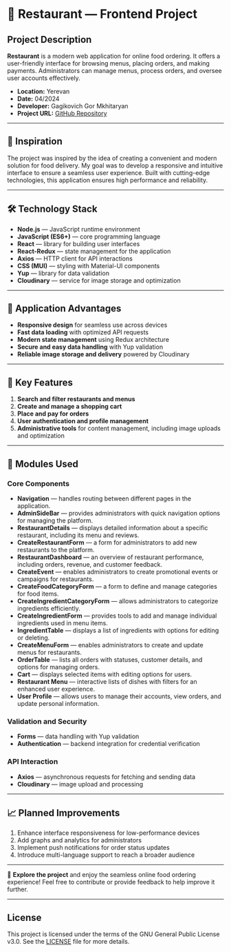 # 🍴 Restaurant — Frontend Project

## Project Description
**Restaurant** is a modern web application for online food ordering. It offers a user-friendly interface for browsing menus, placing orders, and making payments. Administrators can manage menus, process orders, and oversee user accounts effectively.

- **Location:** Yerevan  
- **Date:** 04/2024  
- **Developer:** Gagikovich Gor Mkhitaryan  
- **Project URL:** [GitHub Repository](https://github.com/mypy125/Restaurant.am-frontend)

---

## 🌟 Inspiration
The project was inspired by the idea of creating a convenient and modern solution for food delivery. My goal was to develop a responsive and intuitive interface to ensure a seamless user experience. Built with cutting-edge technologies, this application ensures high performance and reliability.

---

## 🛠️ Technology Stack

- **Node.js** — JavaScript runtime environment
- **JavaScript (ES6+)** — core programming language
- **React** — library for building user interfaces
- **React-Redux** — state management for the application
- **Axios** — HTTP client for API interactions
- **CSS (MUI)** — styling with Material-UI components
- **Yup** — library for data validation
- **Cloudinary** — service for image storage and optimization

---

## 🚀 Application Advantages

- **Responsive design** for seamless use across devices
- **Fast data loading** with optimized API requests
- **Modern state management** using Redux architecture
- **Secure and easy data handling** with Yup validation
- **Reliable image storage and delivery** powered by Cloudinary

---

## 🔑 Key Features

1. **Search and filter restaurants and menus**
2. **Create and manage a shopping cart**
3. **Place and pay for orders**
4. **User authentication and profile management**
5. **Administrative tools** for content management, including image uploads and optimization

---

## 🔧 Modules Used

### **Core Components**
- **Navigation** — handles routing between different pages in the application.  
- **AdminSideBar** — provides administrators with quick navigation options for managing the platform.  
- **RestaurantDetails** — displays detailed information about a specific restaurant, including its menu and reviews.  
- **CreateRestaurantForm** — a form for administrators to add new restaurants to the platform.  
- **RestaurantDashboard** — an overview of restaurant performance, including orders, revenue, and customer feedback.  
- **CreateEvent** — enables administrators to create promotional events or campaigns for restaurants.  
- **CreateFoodCategoryForm** — a form to define and manage categories for food items.  
- **CreateIngredientCategoryForm** — allows administrators to categorize ingredients efficiently.  
- **CreateIngredientForm** — provides tools to add and manage individual ingredients used in menu items.  
- **IngredientTable** — displays a list of ingredients with options for editing or deleting.  
- **CreateMenuForm** — enables administrators to create and update menus for restaurants.  
- **OrderTable** — lists all orders with statuses, customer details, and options for managing orders.  
- **Cart** — displays selected items with editing options for users.  
- **Restaurant Menu** — interactive lists of dishes with filters for an enhanced user experience.  
- **User Profile** — allows users to manage their accounts, view orders, and update personal information.  

### **Validation and Security**
- **Forms** — data handling with Yup validation
- **Authentication** — backend integration for credential verification

### **API Interaction**
- **Axios** — asynchronous requests for fetching and sending data
- **Cloudinary** — image upload and processing

---

## 📈 Planned Improvements

1. Enhance interface responsiveness for low-performance devices  
2. Add graphs and analytics for administrators  
3. Implement push notifications for order status updates  
4. Introduce multi-language support to reach a broader audience  

---

🎉 **Explore the project** and enjoy the seamless online food ordering experience! Feel free to contribute or provide feedback to help improve it further.

---

## License

This project is licensed under the terms of the GNU General Public License v3.0. See the [LICENSE](https://github.com/mypy125/Restaurant.am-frontend/blob/main/LICENSE.txt) file for more details.

